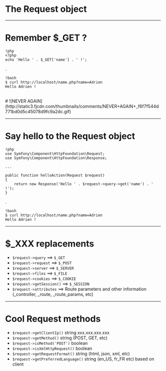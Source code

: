 # The Request object

---

# Remember $_GET ?

    !php
    <?php
    echo 'Hello ' . $_GET['name'] . ' !';

.

    !bash
    $ curl http://localhost/name.php?name=Adrien
    Hello Adrien !

<br />
# ![NEVER AGAIN](http://static3.fjcdn.com/thumbnails/comments/NEVER+AGAIN+_f6f7f544d771bd0d5c45078d9fc9a2dc.gif)

---

# Say hello to the Request object

    !php
    use Symfony\Component\HttpFoundation\Request;
    use Symfony\Component\HttpFoundation\Response;

    ...

    public function helloAction(Request $request)
    {
        return new Response('Hello ' . $request->query->get('name') . ' !');
    }

.

    !bash
    $ curl http://localhost/name.php?name=Adrien
    Hello Adrien !

---

# $_XXX replacements

* `$request->query` ==> `$_GET`
* `$request->request` ==> `$_POST`
* `$request->server` ==> `$_SERVER`
* `$request->files` ==> `$_FILE`
* `$request->cookies` ==> `$_COOKIE`
* `$request->getSession()` ==> `$_SESSION`
* `$request->attributes` ==> Route parameters and other information (_controller, _route, _route_params, etc)

---

# Cool Request methods

* `$request->getClientIp()` string xxx.xxx.xxx.xxx
* `$request->getMethod()` string (POST, GET, etc)
* `$request->isMethod('POST')` boolean
* `$request->isXmlHttpRequest()` boolean
* `$request->getRequestFormat()` string (html, json, xml, etc)
* `$request->getPreferredLanguage()` string (en_US, fr_FR etc) based on client
